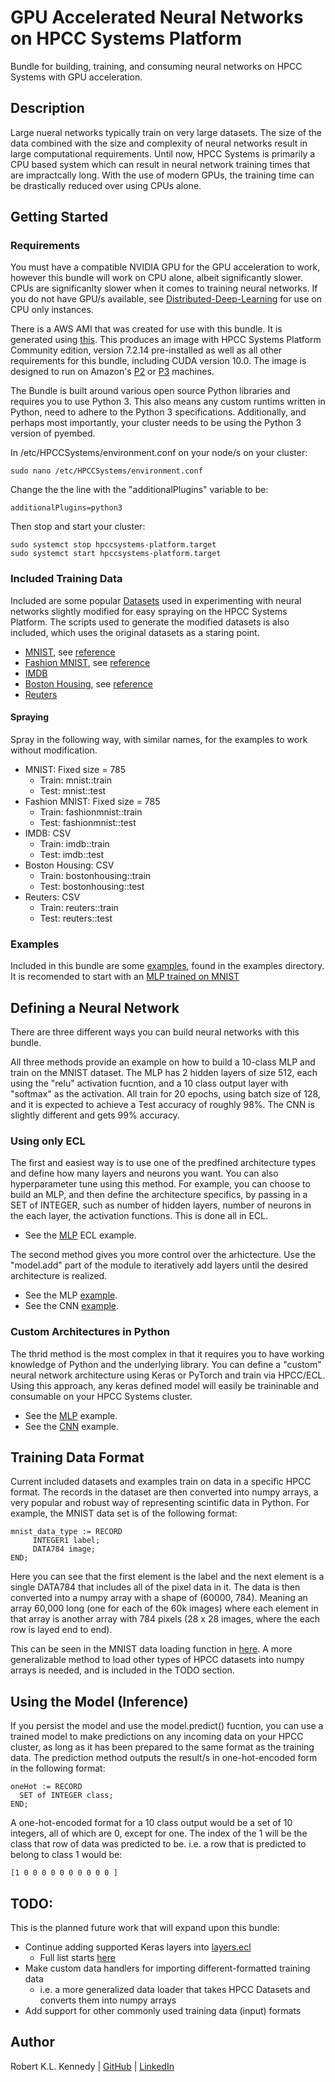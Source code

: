 # GPU Accelerated Neural Networks on HPCC Systems Platform
Bundle for building, training, and consuming neural networks on HPCC Systems with GPU acceleration. 

## Description
Large nueral networks typically train on very large datasets. 
The size of the data combined with the size and complexity of neural networks result in large computational requirements. 
Until now, HPCC Systems is primarily a CPU based system which can result in neural network training times that are impractcally long.
With the use of modern GPUs, the training time can be drastically reduced over using CPUs alone.

## Getting Started

### Requirements
You must have a compatible NVIDIA GPU for the GPU acceleration to work, however this bundle will work on CPU alone, albeit significantly slower. 
CPUs are significanlty slower when it comes to training neural networks. 
If you do not have GPU/s available, see [Distributed-Deep-Learning](https://github.com/hpcc-systems/Distributed-Deep-Learning) for use on CPU only instances.

There is a AWS AMI that was created for use with this bundle. 
It is generated using [this](https://github.com/xwang2713/cloud-image-build). 
This produces an image with HPCC Systems Platform Community edition, version 7.2.14 pre-installed as well as all other requirements for this bundle, including CUDA version 10.0. 
The image is designed to run on Amazon's [P2](https://aws.amazon.com/ec2/instance-types/p2/) or [P3](https://aws.amazon.com/ec2/instance-types/p3/) machines.

The Bundle is built around various open source Python libraries and requires you to use Python 3. This also means any custom runtims written in Python, need to adhere to the Python 3 specifications. 
Additionally, and perhaps most importantly, your cluster needs to be using the Python 3 version of pyembed.

In /etc/HPCCSystems/environment.conf on your node/s on your cluster:
```
sudo nano /etc/HPCCSystems/environment.conf
```

Change the the line with the "additionalPlugins" variable to be:
```
additionalPlugins=python3
```

Then stop and start your cluster:
```
sudo systemct stop hpccsystems-platform.target
sudo systemct start hpccsystems-platform.target
```

### Included Training Data
Included are some popular [Datasets](Datasets/data_files) used in experimenting with neural networks slightly modified for easy spraying on the HPCC Systems Platform. 
The scripts used to generate the modified datasets is also included, which uses the original datasets as a staring point.

* [MNIST](Datasets/data_files/mnist), see [reference](http://yann.lecun.com/exdb/mnist/)
* [Fashion MNIST](data_files/fashion_mnist), see [reference](https://github.com/zalandoresearch/fashion-mnist)
* [IMDB](Datasets/data_files/imdb)
* [Boston Housing](Datasets/data_files/boston_housing), see [reference](https://doi.org/10.1016/0095-0696(78)90006-2)
* [Reuters](Datasets/data_files/reuters)

#### Spraying
Spray in the following way, with similar names, for the examples to work without modification.

* MNIST: Fixed size = 785
	* Train: mnist::train
	* Test: mnist::test
* Fashion MNIST: Fixed size = 785
	* Train: fashionmnist::train
	* Test: fashionmnist::test
* IMDB: CSV
	* Train: imdb::train
	* Test: imdb::test
* Boston Housing: CSV
	* Train: bostonhousing::train
	* Test: bostonhousing::test
* Reuters: CSV
	* Train: reuters::train
	* Test: reuters::test

### Examples
Included in this bundle are some [examples](examples/), found in the examples directory. It is recomended to start with an [MLP trained on MNIST](examples/mnist_mlp.ecl)

## Defining a Neural Network
There are three different ways you can build neural networks with this bundle.

All three methods provide an example on how to build a 10-class MLP and train on the MNIST dataset.
The MLP has 2 hidden layers of size 512, each using the "relu" activation fucntion, and a 10 class output layer with "softmax" as the activation.
All train for 20 epochs, using batch size of 128, and it is expected to achieve a Test accuracy of roughly 98%. The CNN is slightly different and gets 99% accuracy.

### Using only ECL
The first and easiest way is to use one of the predfined architecture types and define how many layers and neurons you want. You can also hyperparameter tune using this method.
For example, you can choose to build an MLP, and then define the architecture specifics, by passing in a SET of INTEGER, such as number of hidden layers, number of neurons in the each layer,
the activation functions. This is done all in ECL. 
* See the [MLP](examples/mnist_mlp.ecl) ECL example.

The second method gives you more control over the arhictecture. Use the "model.add" part of the module to iteratively add layers until the desired architecture is realized.

* See the MLP [example](examples/mlp_add_layers.ecl).
* See the CNN [example](examples/cnn_add_layers.ecl).

### Custom Architectures in Python
The thrid method is the most complex in that it requires you to have working knowledge of Python and the underlying library.
You can define a "custom" neural network architecture using Keras or PyTorch and train via HPCC/ECL.
Using this approach, any keras defined model will easily be traininable and consumable on your HPCC Systems cluster.

* See the [MLP](examples/custom_tensorflow_mlp.ecl) example.
* See the [CNN](examples/custom_tensorflow_cnn.ecl) example.


## Training Data Format
Current included datasets and examples train on data in a specific HPCC format. 
The records in the dataset are then converted into numpy arrays, a very popular and robust way of representing scintific data in Python.
For example, the MNIST data set is of the following format:
```
mnist_data_type := RECORD
	 INTEGER1 label;
	 DATA784 image;
END;
```

Here you can see that the first element is the label and the next element is a single DATA784 that includes all of the pixel data in it.
The data is then converted into a numpy array with a shape of (60000, 784). Meaning an array 60,000 long (one for each of the 60k images) where each element in that array is another array with 784 pixels (28 x 28 images, where the each row is layed end to end).

This can be seen in the MNIST data loading function in [here](datasets/mnist.ecl). A more generalizable method to load other types of HPCC datasets into numpy arrays is needed, and is included in the TODO section.

## Using the Model (Inference)
If you persist the model and use the model.predict() fucntion, you can use a trained model to make predictions on any incoming data on your HPCC cluster, as long as it has been prepared to the same format as the training data.
The prediction method outputs the result/s in one-hot-encoded form in the following format:

```
oneHot := RECORD
  SET of INTEGER class;
END;
```

A one-hot-encoded format for a 10 class output would be a set of 10 integers, all of which are 0, except for one. The index of the 1 will be the class that row of data was predicted to be.
i.e. a row that is predicted to belong to class 1 would be:
```
[1 0 0 0 0 0 0 0 0 0 0 ]
```

## TODO:
This is the planned future work that will expand upon this bundle:
* Continue adding supported Keras layers into [layers.ecl](layers.ecl)
	* Full list starts [here](https://keras.io/layers/core/)
* Make custom data handlers for importing different-formatted training data
	* i.e. a more generalized data loader that takes HPCC Datasets and converts them into numpy arrays
* Add support for other commonly used training data (input) formats


## Author
Robert K.L. Kennedy | [GitHub](https://github.com/robertken) | [LinkedIn](https://www.linkedin.com/in/robertken/)



